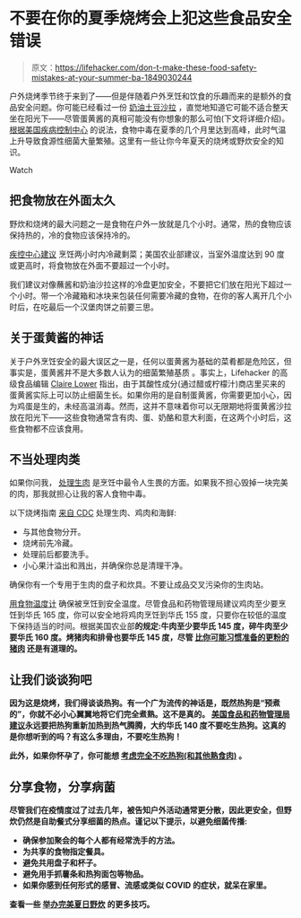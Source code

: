 # 不要在你的夏季烧烤会上犯这些食品安全错误

> 原文：<https://lifehacker.com/don-t-make-these-food-safety-mistakes-at-your-summer-ba-1849030244>

户外烧烤季节终于来到了——但是伴随着户外烹饪和饮食的乐趣而来的是额外的食品安全问题。你可能已经看过一份 [奶油土豆沙拉](https://lifehacker.com/how-to-make-extra-creamy-potato-salad-with-less-mayo-1844222984) ，直觉地知道它可能不适合整天坐在阳光下——尽管蛋黄酱的真相可能没有你想象的那么可怕(下文将详细介绍)。 [根据美国疾病控制中心](https://www.cdc.gov/foodsafety/communication/bbq-iq.html) 的说法，食物中毒在夏季的几个月里达到高峰，此时气温上升导致食源性细菌大量繁殖。这里有一些让你今年夏天的烧烤或野炊安全的知识。

Watch

## 把食物放在外面太久

野炊和烧烤的最大问题之一是食物在户外一放就是几个小时。通常，热的食物应该保持热的，冷的食物应该保持冷的。

[疾控中心建议](https://www.cdc.gov/foodsafety/communication/bbq-iq.html) 烹饪两小时内冷藏剩菜；美国农业部建议，当室外温度达到 90 度或更高时，将食物放在外面不要超过一个小时。

我们建议对像蘸酱和奶油沙拉这样的冷盘更加安全，不要把它们放在阳光下超过一个小时。带一个冷藏箱和冰块来包装任何需要冷藏的食物，在你的客人离开几个小时后，在吃最后一个汉堡肉饼之前要三思。

## 关于蛋黄酱的神话

关于户外烹饪安全的最大误区之一是，任何以蛋黄酱为基础的菜肴都是危险区，但事实是，蛋黄酱并不是大多数人认为的细菌繁殖基质 。事实上，Lifehacker 的高级食品编辑 [Claire Lower](https://lifehacker.com/author/clairelower) 指出，由于其酸性成分(通过醋或柠檬汁)商店里买来的蛋黄酱实际上可以防止细菌生长。如果你用的是自制蛋黄酱，你需要更加小心，因为鸡蛋是生的，未经高温消毒。然而，这并不意味着你可以无限期地将蛋黄酱沙拉放在阳光下——这些食物通常含有肉、蛋、奶酪和意大利面，在这两个小时后，这些食物都不应该食用。

## **不当处理肉类**

如果你问我， [处理生肉](https://lifehacker.com/how-to-get-over-your-meat-cooking-concerns-1798642218) 是烹饪中最令人生畏的方面。如果我不担心毁掉一块完美的肉，那我就担心让我的客人食物中毒。

以下烧烤指南 [来自 CDC](https://www.cdc.gov/foodsafety/communication/bbq-iq.html) 处理生肉、鸡肉和海鲜:

*   与其他食物分开。
*   烧烤前先冷藏。
*   处理前后都要洗手。
*   小心果汁溢出和溅出，并确保你总是清理干净。

确保你有一个专用于生肉的盘子和炊具。不要让成品交叉污染你的生肉站。

[用食物温度计](https://lifehacker.com/a-digital-thermometer-makes-cooking-infinitely-easier-1795590263) 确保被烹饪到安全温度。尽管食品和药物管理局建议鸡肉至少要烹饪到华氏 165 度，你可以安全地将鸡肉烹饪到华氏 155 度，只要你在较低的温度下保持适当的时间。根据美国农业部**的规定:牛肉至少要华氏 145 度，碎牛肉至少要华氏 160 度。烤猪肉和排骨也要华氏 145 度，尽管 [比你可能习惯准备的更粉的猪肉](https://www.seriouseats.com/case-for-raw-rare-pink-pork-food-safety) 还是有道理的。**

## **让我们谈谈狗吧**

**因为这是烧烤，我们得谈谈热狗。有一个广为流传的神话是，既然热狗是“预煮的”，你就不必小心翼翼地将它们完全煮熟。这不是真的。 [美国食品和药物管理局建议](https://www.fda.gov/food/people-risk-foodborne-illness/fact-or-fiction-food-safety-moms-be#:~:text=Fact%3A%20Actually%2C%20it's%20important%20to,%2C%20don't%20eat%20them)**永远要把热狗重新加热到热气腾腾**，大约华氏 140 度不要吃生热狗。这真的是你想听到的吗？有这么多理由，不要吃生热狗！**

**此外，如果你怀孕了，你可能想 [考虑完全不吃热狗(和其他熟食肉)](https://www.babymed.com/food-and-nutrition/hot-dogs-and-frankfurters-during-pregnancy-are-they-safe#) 。**

## ****分享食物，分享病菌****

**尽管我们在疫情度过了过去几年，被告知户外活动通常更分散，因此更安全，但野炊仍然是自助餐式分享细菌的热点。谨记以下提示，以避免细菌传播:**

*   **确保参加聚会的每个人都有经常洗手的方法。**
*   **为共享的食物指定餐具。**
*   **避免共用盘子和杯子。**
*   **避免用手抓薯条和热狗面包等物品。**
*   **如果你感到任何形式的感冒、流感或类似 COVID 的症状，就呆在家里。**

**查看一些 [举办完美夏日野炊](https://lifehacker.com/10-tricks-for-a-perfect-summer-barbecue-in-three-minute-1715384339) 的更多技巧。**